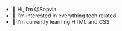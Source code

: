 - 👋 Hi, I’m @Sopvia
- 👀 I’m interested in everything tech related
- 🌱 I’m currently learning HTML and CSS

<!---
Sopvia/Sopvia is a ✨ special ✨ repository because its `README.md` (this file) appears on your GitHub profile.
You can click the Preview link to take a look at your changes.
--->

